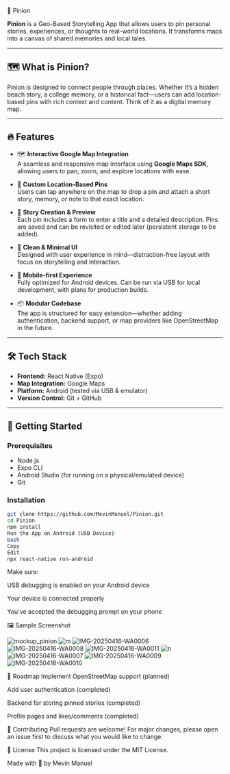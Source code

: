 📍 Pinion

**Pinion** is a Geo-Based Storytelling App that allows users to pin personal stories, experiences, or thoughts to real-world locations. It transforms maps into a canvas of shared memories and local tales.

---

## 🗺️ What is Pinion?

Pinion is designed to connect people through places. Whether it’s a hidden beach story, a college memory, or a historical fact—users can add location-based pins with rich context and content. Think of it as a digital memory map.

---

## 🔥 Features

- 🗺️ **Interactive Google Map Integration**  
  A seamless and responsive map interface using **Google Maps SDK**, allowing users to pan, zoom, and explore locations with ease.

- 📍 **Custom Location-Based Pins**  
  Users can tap anywhere on the map to drop a pin and attach a short story, memory, or note to that exact location.

- 📝 **Story Creation & Preview**  
  Each pin includes a form to enter a title and a detailed description. Pins are saved and can be revisited or edited later (persistent storage to be added).

- 🎨 **Clean & Minimal UI**  
  Designed with user experience in mind—distraction-free layout with focus on storytelling and interaction.

- 📱 **Mobile-first Experience**  
  Fully optimized for Android devices. Can be run via USB for local development, with plans for production builds.

- 📦 **Modular Codebase**  
  The app is structured for easy extension—whether adding authentication, backend support, or map providers like OpenStreetMap in the future.

---

## 🛠️ Tech Stack

- **Frontend:** React Native (Expo)
- **Map Integration:** Google Maps
- **Platform:** Android (tested via USB & emulator)
- **Version Control:** Git + GitHub

---

## 🚀 Getting Started

### Prerequisites

- Node.js
- Expo CLI
- Android Studio (for running on a physical/emulated device)
- Git

### Installation

```bash
git clone https://github.com/MevinManuel/Pinion.git
cd Pinion
npm install
Run the App on Android (USB Device)
bash
Copy
Edit
npx react-native run-android

```
Make sure:

USB debugging is enabled on your Android device

Your device is connected properly

You’ve accepted the debugging prompt on your phone

🖼️ Sample Screenshot

![mockup_pinion](https://github.com/user-attachments/assets/baedac70-04ff-402b-8a82-0109fe58fe25)
![m](https://github.com/user-attachments/assets/24327b7e-0a26-4daa-8c8f-21d95015b486)
![IMG-20250416-WA0006](https://github.com/user-attachments/assets/935c6b4d-04b3-4646-a305-9b908f59bd30)
![IMG-20250416-WA0008](https://github.com/user-attachments/assets/38ceb0a3-bae0-4cf4-bb7d-254b43530f07)
![IMG-20250416-WA0011](https://github.com/user-attachments/assets/db03eb77-7a91-4256-ace7-cacb473cbdad)
![n](https://github.com/user-attachments/assets/609489c5-6be4-4ad3-9833-62429ad221f0)
![IMG-20250416-WA0007](https://github.com/user-attachments/assets/f8d85754-4e39-4432-a81c-cd2ed40559dd)
![IMG-20250416-WA0009](https://github.com/user-attachments/assets/d920498a-516a-45bb-9cdc-fb6bc81794b7)
![IMG-20250416-WA0010](https://github.com/user-attachments/assets/1cb251f0-af18-4a17-bafa-23c1941b4fe9)

📌 Roadmap
 Implement OpenStreetMap support (planned)

 Add user authentication (completed)

 Backend for storing pinned stories (completed)

 Profile pages and likes/comments (completed)

🤝 Contributing
Pull requests are welcome! For major changes, please open an issue first to discuss what you would like to change.

📄 License
This project is licensed under the MIT License.

Made with 💚 by Mevin Manuel
